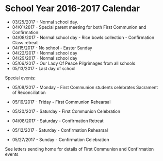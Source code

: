 # School Year 2016-2017 Calendar

  * 03/25/2017 - Normal school day. 
  * 04/01/2017 - Special parent meeting for both First Communion and Confirmation
  * 04/08/2017 - Normal school day - Rice bowls collection - Confirmation Class retreat
  * 04/15/2017 - No school - Easter Sunday
  * 04/22/2017 - Normal school day
  * 04/29/2017 - Normal school day
  * 05/06/2017 - Our Lady Of Peace Pilgrimages from all schools
  * 05/13/2017 - Last day of school

Special events:

  * 05/08/2017 - Monday   - First Communion students celebrates Sacrament of Reconciliation
  * 05/19/2017 - Friday   - First Communion Rehearsal
  * 05/20/2017 - Saturday - First Communion Celebration


  * 04/08/2017 - Saturday - Confirmation Retreat
  * 05/12/2017 - Saturday - Confirmation Rehearsal
  * 05/27/2017 - Sunday   - Confirmation Celebration

See letters sending home for details of First Communion and Confirmation events


